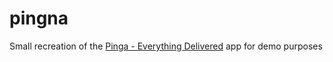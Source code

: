 # pingna
Small recreation of the [Pinga - Everything Delivered](https://apps.apple.com/gb/app/pinga-anything-delivered/id1213428936) app for demo purposes
